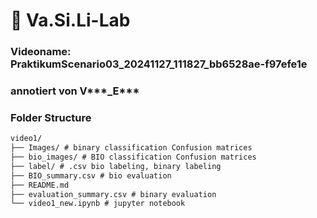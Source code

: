 # 🥼 Va.Si.Li-Lab

### Videoname: PraktikumScenario03_20241127_111827_bb6528ae-f97efe1e

### annotiert von V***_E***

### Folder Structure

```Markdown
video1/
├── Images/ # binary classification Confusion matrices
├── bio_images/ # BIO classification Confusion matrices
├── label/ # .csv bio labeling, binary labeling
├── BIO_summary.csv # bio evaluation 
├── README.md
├── evaluation_summary.csv # binary evaluation
└── video1_new.ipynb # jupyter notebook
```
